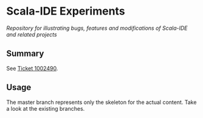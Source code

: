 # Scala-IDE Experiments
*Repository for illustrating bugs, features and modifications of Scala-IDE and related projects*

## Summary
See [Ticket 1002490](https://scala-ide-portfolio.assembla.com/spaces/scala-ide/tickets/1002490).

## Usage
The master branch represents only the skeleton for the actual content. Take a look at the existing branches.
